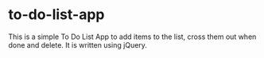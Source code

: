 # to-do-list-app

This is a simple To Do List App to add items to the list, cross them out when done and delete. It is written using jQuery.